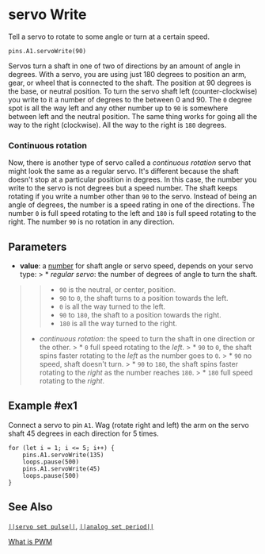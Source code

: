 # servo Write

Tell a servo to rotate to some angle or turn at a certain speed.

```sig
pins.A1.servoWrite(90)
```

Servos turn a shaft in one of two of directions by an amount of angle in degrees. With a servo, you are using just 180 degrees to position an arm, gear, or wheel that is connected to the shaft. The position at 90 degrees is the base, or neutral position. To turn the servo shaft left (counter-clockwise) you write to it a number of degrees to the between 0 and 90. The `0` degree spot is all the way left and any other number up to `90` is somewhere between left and the neutral position. The same thing works for going all the way to the right (clockwise). All the way to the right is `180` degrees.

### Continuous rotation

Now, there is another type of servo called a *continuous rotation* servo that might look the same as a regular servo. It's different because the shaft doesn't stop at a particular position in degrees. In this case, the number you write to the servo is not degrees but a speed number. The shaft keeps rotating if you write a number other than `90` to the servo. Instead of being an angle of degrees, the number is a speed rating in one of the directions. The number `0` is full speed rotating to the left and `180` is full speed rotating to the right. The number `90` is no rotation in any direction.

## Parameters

* **value**: a [number](types/number) for shaft angle or servo speed, depends on your servo type: > * *regular servo*: the number of degrees of angle to turn the shaft.

> > * `90` is the neutral, or center, position.
> > * `90` to `0`, the shaft turns to a position towards the left.
> > * `0` is all the way turned to the left.
> > * `90` to `180`, the shaft to a position towards the right.
> > * `180` is all the way turned to the right.
> 
> * *continuous rotation*: the speed to turn the shaft in one direction or the other. > * `0` full speed rotating to the *left*. > * `90` to `0`, the shaft spins faster rotating to the *left* as the number goes to `0`. > * `90` no speed, shaft doesn't turn. > * `90` to `180`, the shaft spins faster rotating to the *right* as the number reaches `180`. > * `180` full speed rotating to the *right*.

## Example #ex1

Connect a servo to pin `A1`. Wag (rotate right and left) the arm on the servo shaft 45 degrees in each direction for 5 times.

```blocks
for (let i = 1; i <= 5; i++) {
    pins.A1.servoWrite(135)
    loops.pause(500)
    pins.A1.servoWrite(45)
    loops.pause(500)
}
```

## See Also

[`||servo set pulse||`](/reference/pins/servo-set-pulse), [`||analog set period||`](/reference/pins/analog-set-period)

[What is PWM](/reference/pins/what-is-pwm)